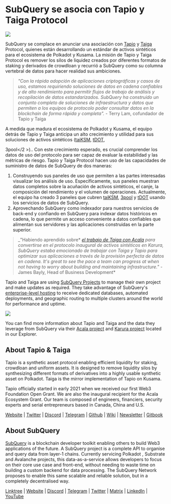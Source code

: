 # SubQuery se asocia con Tapio y Taiga Protocol

![](https://miro.medium.com/max/1400/0*Gll90VO7CJRbU-N1)

SubQuery se complace en anunciar una asociación con [Tapio](https://tapioprotocol.io/) y [Taiga](https://taigaprotocol.io/) Protocol, quienes están desarrollando un estándar de activos sintéticos para el ecosistema de Polkadot y Kusama. La misión de Tapio y Taiga Protocol es remover los silos de liquidez creados por diferentes formatos de staking y derivados de crowdloan y recurrió a SubQuery como su columna vertebral de datos para hacer realidad sus ambiciones.

> _"Con la rápida adopción de aplicaciones criptográficas y casos de uso, estamos requiriendo soluciones de datos en cadena confiables y de alto rendimiento para permitir flujos de trabajo de análisis y recopilación de datos estandarizados. SubQuery ha construido un conjunto completo de soluciones de infraestructura y datos que permiten a los equipos de protocolo poder consultar datos en la blockchain de forma rápida y completa"._ - Terry Lam, cofundador de Tapio y Taiga

A medida que madura el ecosistema de Polkadot y Kusama, el equipo detrás de Tapio y Taiga anticipa un alto crecimiento y utilidad para sus soluciones de activos sintéticos ([taiKSM](https://medium.com/taiga-protocol/taiksm-triple-threat-c4ca0827f66d), [tDOT](https://twitter.com/TapioProtocol/status/1526569317625921536),

3pool</2 >).. Con este crecimiento esperado, es crucial comprender los datos de uso del protocolo para ser capaz de evaluar la estabilidad y las métricas de riesgo. Tapio y Taiga Protocol hacen uso de las capacidades de suministro de datos de SubQuery de dos maneras:</p> 

1.  Construyendo sus paneles de uso que permiten a las partes interesadas visualizar los análisis de uso. Específicamente, sus paneles muestran datos completos sobre la acuñación de activos sintéticos, el canje, la composición del rendimiento y el volumen de operaciones. Actualmente, el equipo ha creado 3 paneles que cubren [taiKSM](https://grafana.acbtc.fi/d/y6TwA2U7k/taiga-dashboard?orgId=1), [3pool](https://grafana.acbtc.fi/d/y6TwA2U7k/taiga-dashboard?orgId=1) y [tDOT](https://grafana.acbtc.fi/d/4dk8Geunk/tapio-dashboard?orgId=1) usando los servicios de datos de SubQuery.
2.  Aprovechando SubQuery como indexador para nuestros servicios de back-end y confiando en SubQuery para indexar datos históricos en cadena, lo que permite un acceso conveniente a datos confiables que alimentan sus servidores y las aplicaciones construidas en la parte superior.



> _"Habiendo aprendido sobre* [*el trabajo de Taiga con Acala*](https://medium.com/taiga-protocol/introducing-taiga-bringing-efficient-liquidity-for-uniform-assets-on-kusama-d6825ad74b8) *para convertirse en el protocolo inaugural de activos sintéticos en Karura, SubQuery estaba emocionado de trabajar con Taiga y Tapio para optimizar sus aplicaciones a través de la provisión perfecta de datos en cadena. It's great to see the pace a team can progress at when not having to worry about building and maintaining infrastructure."* - James Bayly, Head of Business Development\*

Tapio and Taiga are using [SubQuery Projects](https://project.subquery.network/) to manage their own project and make updates as required. They take advantage of SubQuery's [enterprise-level hosting](https://blog.subquery.network/blogs/20211228-enterprise-hosted.html) to receive dedicated databases, automated deployments, and geographic routing to multiple clusters around the world for performance and uptime.

![](https://miro.medium.com/max/1248/0*9h4mnGXGPwUITWpz)

You can find more information about Tapio and Taiga and the data they leverage from SubQuery via their [Acala project](https://explorer.subquery.network/subquery/nutsfinance/stable-asset-acala) and [Karura project](https://explorer.subquery.network/subquery/nutsfinance/stable-asset-karura) located in our Explorer.



## About Tapio & Taiga

Tapio is a synthetic asset protocol enabling efficient liquidity for staking, crowdloan and uniform assets. It is designed to remove liquidity silos by synthesizing different formats of derivatives into a highly usable synthetic asset on Polkadot. Taiga is the mirror implementation of Tapio on Kusama.

Tapio officially started in early 2021 when we received our first Web3 Foundation Open Grant. We are also the inaugural recipient for the Acala Ecosystem Grant. Our team is composed of engineers, financiers, security experts and serial entrepreneurs based in Canada, China and U.S.

[Website](https://taigaprotocol.io/) | [Twitter](https://twitter.com/TaigaProtocol) | [Discord](https://discord.gg/XRxWsbUeN2) | [Telegram](https://t.me/TaigaAnnouncements) | [Github](https://github.com/nutsfinance/stable-asset) | [Wiki](https://www.notion.so/Tapio-Taiga-Protocol-Content-Centre-7bae2597e64247cc981a5ed392c78585) | [Newsletter](https://taigaprotocol.substack.com/) | [Gitbook](https://nutsfinance.gitbook.io/tapio/)



## About SubQuery

[SubQuery](https://subquery.network) is a blockchain developer toolkit enabling others to build Web3 applications of the future. A SubQuery project is a complete API to organise and query data from layer-1 chains. Currently servicing Polkadot , Substrate and Avalanche projects, this data-as-a-service allows developers to focus on their core use case and front-end, without needing to waste time on building a custom backend for data processing. The SubQuery Network proposes to enable this same scalable and reliable solution, but in a completely decentralised way.

​​[Linktree](https://linktr.ee/subquerynetwork) | [Website](https://subquery.network/) | [Discord](https://discord.com/invite/78zg8aBSMG) | [Telegram](https://t.me/subquerynetwork) | [Twitter](https://twitter.com/subquerynetwork) | [Matrix](https://matrix.to/#/#subquery:matrix.org) | [LinkedIn](https://www.linkedin.com/company/subquery) | [YouTube](https://www.youtube.com/channel/UCi1a6NUUjegcLHDFLr7CqLw)
